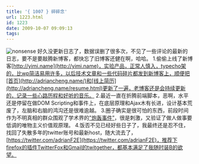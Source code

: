 ```yaml
---
title: '{ 1007 } 碎碎念'
url: 1223.html
id: 1223
date: 2009-10-07 09:09:13
tags:
---
```


![nonsense](http://cai13.info/blog_pic/2009/10/nonsense1.jpg "nonsense") 好久没更新日志了，数据误删了很多次，不见了一些评论的最新的日志，要不是要敲腾新博客，都快忘了旧博客还健在啊，哈哈。  1.偷偷上线了新博客[http://yimi.name](http://yimi.name)，实验产品，正常人慎入，typecho架的，比wp简洁易用许多，以后技术文章和一些代码碎片都发到新博客上，顺便把[首页](http://adriancheng.name/)和[线上简历](http://adriancheng.name/resume.html)更新了一遍，老博客还是会持续更新的，记录一些心路历程和好听的音乐。 2.最近一直在折腾前端脚本，恶啊，水平还是停留在做DOM Scripting和事件上，在底层原理和Ajax木有长进，设计基本荒废了，左脑和右脑的鸿沟还是很难逾越。 3.圈子确实是很可怕的东西，前段时间作为不明真相的群众围观了学术界的[”炮轰事件”](http://hax.javaeye.com/blog/474725)，很是刺激，又验证了做人做事要低调的唯物主义价值观原理。 4.饭否不见已经好些日子了，我最终还是忍不住，找回了失散多年的twitter账号和最新host，随大流去了，[https://twitter.com/adrianF2E](https://twitter.com/adrianF2E)，推荐下firefox的插件TwitterFox和Gmail的twitgether，都基本满足了我随时装B的欲望。